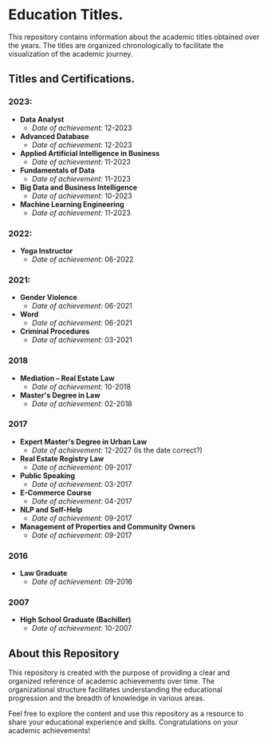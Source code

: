 # Education Titles.

This repository contains information about the academic titles obtained over the years. The titles are organized chronologically to facilitate the visualization of the academic journey.

## Titles and Certifications.

### 2023:
- **Data Analyst**
  - *Date of achievement:* 12-2023
- **Advanced Database**
  - *Date of achievement:* 12-2023
- **Applied Artificial Intelligence in Business**
  - *Date of achievement:* 11-2023
- **Fundamentals of Data**
  - *Date of achievement:* 11-2023
- **Big Data and Business Intelligence**
  - *Date of achievement:* 10-2023
- **Machine Learning Engineering**
  - *Date of achievement:* 11-2023

### 2022:
- **Yoga Instructor**
  - *Date of achievement:* 06-2022

### 2021:
- **Gender Violence**
  - *Date of achievement:* 06-2021
- **Word**
  - *Date of achievement:* 06-2021
- **Criminal Procedures**
  - *Date of achievement:* 03-2021

### 2018
- **Mediation – Real Estate Law**
  - *Date of achievement:* 10-2018
- **Master's Degree in Law**
  - *Date of achievement:* 02-2018

### 2017
- **Expert Master's Degree in Urban Law**
  - *Date of achievement:* 12-2027 (Is the date correct?)
- **Real Estate Registry Law**
  - *Date of achievement:* 09-2017
- **Public Speaking**
  - *Date of achievement:* 03-2017
- **E-Commerce Course**
  - *Date of achievement:* 04-2017
- **NLP and Self-Help**
  - *Date of achievement:* 09-2017
- **Management of Properties and Community Owners**
  - *Date of achievement:* 09-2017

### 2016
- **Law Graduate**
  - *Date of achievement:* 09-2016

### 2007
- **High School Graduate (Bachiller)**
  - *Date of achievement:* 10-2007

## About this Repository

This repository is created with the purpose of providing a clear and organized reference of academic achievements over time. The organizational structure facilitates understanding the educational progression and the breadth of knowledge in various areas.

Feel free to explore the content and use this repository as a resource to share your educational experience and skills. Congratulations on your academic achievements!
